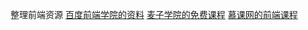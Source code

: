 整理前端资源
[百度前端学院的资料](http://ife.baidu.com/static/warmup.html)
[麦子学院的免费课程](http://www.maiziedu.com/course/list/?career=%E5%89%8D%E7%AB%AF%E5%BC%80%E5%8F%91&sort_by=)
[慕课网的前端课程](http://www.imooc.com/course/programdetail/pid/32)
